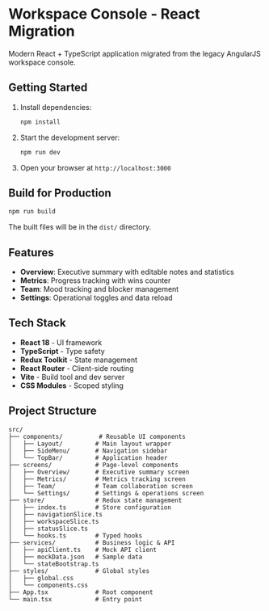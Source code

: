 # Workspace Console - React Migration

Modern React + TypeScript application migrated from the legacy AngularJS workspace console.

## Getting Started

1. Install dependencies:
   ```bash
   npm install
   ```

2. Start the development server:
   ```bash
   npm run dev
   ```

3. Open your browser at `http://localhost:3000`

## Build for Production

```bash
npm run build
```

The built files will be in the `dist/` directory.

## Features

- **Overview**: Executive summary with editable notes and statistics
- **Metrics**: Progress tracking with wins counter
- **Team**: Mood tracking and blocker management
- **Settings**: Operational toggles and data reload

## Tech Stack

- **React 18** - UI framework
- **TypeScript** - Type safety
- **Redux Toolkit** - State management
- **React Router** - Client-side routing
- **Vite** - Build tool and dev server
- **CSS Modules** - Scoped styling

## Project Structure

```
src/
├── components/          # Reusable UI components
│   ├── Layout/         # Main layout wrapper
│   ├── SideMenu/       # Navigation sidebar
│   └── TopBar/         # Application header
├── screens/            # Page-level components
│   ├── Overview/       # Executive summary screen
│   ├── Metrics/        # Metrics tracking screen
│   ├── Team/           # Team collaboration screen
│   └── Settings/       # Settings & operations screen
├── store/              # Redux state management
│   ├── index.ts        # Store configuration
│   ├── navigationSlice.ts
│   ├── workspaceSlice.ts
│   ├── statusSlice.ts
│   └── hooks.ts        # Typed hooks
├── services/           # Business logic & API
│   ├── apiClient.ts    # Mock API client
│   ├── mockData.json   # Sample data
│   └── stateBootstrap.ts
├── styles/             # Global styles
│   ├── global.css
│   └── components.css
├── App.tsx             # Root component
└── main.tsx            # Entry point
```




